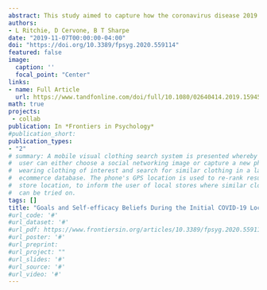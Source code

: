 ```yaml
---
abstract: This study aimed to capture how the coronavirus disease 2019 (COVID-19) crisis disrupted and affected individuals’ goal pursuits and self-efficacy beliefs early during the lockdown phase of COVID-19. Participants impacted by lockdown regulations accessed an online questionnaire during a 10-day window from the end of March to early April 2020 and reported a significant personal goal toward which they had been working, and then completed quantitative and qualitative survey items tapping self-efficacy beliefs for goal achievement, subjective caring about the goal during disrupted world events, and current pursuit or abandonment of the goal. The findings from both quantitative and qualitative measures demonstrated a significant drop in self-efficacy beliefs from before to during the pandemic with a large effect based on whether people thought they could still achieve their goal under current conditions. Over two-thirds of the sample was unsure or did not believe they could still carry out their goal, and over a quarter either abandoned or were uncertain they could pursue the goal. Despite this, people continued to care about their goals. Reasons for abandonment and strategies for coping with goals within the lockdown and beyond are discussed.
authors:
- L Ritchie, D Cervone, B T Sharpe
date: "2019-11-07T00:00:00-04:00"
doi: "https://doi.org/10.3389/fpsyg.2020.559114"
featured: false
image:
  caption: ''
  focal_point: "Center"
links:
- name: Full Article
  url: https://www.tandfonline.com/doi/full/10.1080/02640414.2019.1594568
math: true
projects:
 - collab
publication: In *Frontiers in Psychology*
#publication_short: 
publication_types:
- "2"
# summary: A mobile visual clothing search system is presented whereby a smart phone
#  user can either choose a social networking image or capture a new photo of a person
#  wearing clothing of interest and search for similar clothing in a large cloud-based
#  ecommerce database. The phone's GPS location is used to re-rank results by retail
#  store location, to inform the user of local stores where similar clothing items
#  can be tried on.
tags: []
title: "Goals and Self-efficacy Beliefs During the Initial COVID-19 Lockdown: A Mixed Methods Analysis"
#url_code: '#'
#url_dataset: '#'
#url_pdf: https://www.frontiersin.org/articles/10.3389/fpsyg.2020.559114/abstract
#url_poster: '#'
#url_preprint: 
#url_project: ""
#url_slides: '#'
#url_source: '#'
#url_video: '#'
---
```



